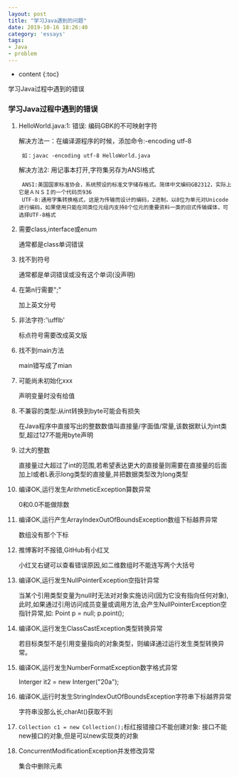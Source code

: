 ```yaml
---
layout: post
title: "学习Java遇到的问题"
date: 2019-10-16 18:26:40
category: 'essays'
tags:
- Java
- problem
---
```

* content
{:toc}

学习Java过程中遇到的错误












### 学习Java过程中遇到的错误

1. HelloWorld.java:1: 错误: 编码GBK的不可映射字符 

	解决方法一：在编译源程序的时候，添加命令:-encoding utf-8

		如：javac -encoding utf-8 HelloWorld.java

	解决方法2: 用记事本打开,字符集另存为ANSI格式

		ANSI:美国国家标准协会，系统预设的标准文字储存格式。简体中文编码GB2312，实际上它是ＡＮＳＩ的一个代码页936
		UTF-8:通用字集转换格式，这是为传输而设计的编码，2进制，以8位为单元对Unicode进行编码，如果使用只能在同类位元组内支持8个位元的重要资料一类的旧式传输媒体，可选择UTF-8格式


2. 需要class,interface或enum

	通常都是class单词错误

3. 找不到符号

	通常都是单词错误或没有这个单词(没声明)

4. 在第n行需要";"

	加上英文分号

5. 非法字符:'\ufflb'

	标点符号需要改成英文版

6. 找不到main方法

	main错写成了mian

7. 可能尚未初始化xxx

	声明变量时没有给值

8. 不兼容的类型:从int转换到byte可能会有损失

	在Java程序中直接写出的整数数值叫直接量/字面值/常量,该数据默认为int类型,超过127不能用byte声明

9. 过大的整数

	直接量过大超过了int的范围,若希望表达更大的直接量则需要在直接量的后面加上l或者L表示long类型的直接量,并把数据类型改为long类型

10. 编译OK,运行发生ArithmeticException算数异常

	0和0.0不能做除数

11. 编译OK,运行产生ArrayIndexOutOfBoundsException数组下标越界异常

	数组没有那个下标
	
12. 推博客时不报错,GitHub有小红叉

	小红叉右键可以查看错误原因,如二维数组时不能连写两个大括号

13. 编译OK,运行发生NullPointerException空指针异常

	当某个引用类型变量为null时无法对对象实施访问(因为它没有指向任何对象),此时,如果通过引用访问成员变量或调用方法,会产生NullPointerException空指针异常,如:
		Point p = null;
		p.point();

14. 编译OK,运行发生ClassCastException类型转换异常

	若目标类型不是引用变量指向的对象类型，则编译通过运行发生类型转换异常。

15. 编译OK,运行发生NumberFormatException数字格式异常

	Interger it2 = new Interger("20a");

16. 编译OK,运行时发生StringIndexOutOfBoundsException字符串下标越界异常

	字符串没那么长,charAt()获取不到

17. `Collection c1 = new Collection();`标红报错接口不能创建对象:
	接口不能new接口的对象,但是可以new实现类的对象

18. ConcurrentModificationException并发修改异常

	集合中删除元素










